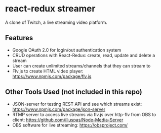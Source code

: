 # react-redux streamer

A clone of Twitch, a live streaming video platform.

## Features
- Google OAuth 2.0 for login/out authentication system
- CRUD operations with React-Redux: create, read, update and delete a stream
- User can create unlimited streams/channels that they can stream to
- Flv.js to create HTML video player: https://www.npmjs.com/package/flv.js

## Other Tools Used (not included in this repo)
- JSON-server for testing REST API and see which streams exist: https://www.npmjs.com/package/json-server
- RTMP server to access live streams via flv.js over http-flv from OBS to client: https://github.com/illuspas/Node-Media-Server
- OBS software for live streaming: https://obsproject.com/
